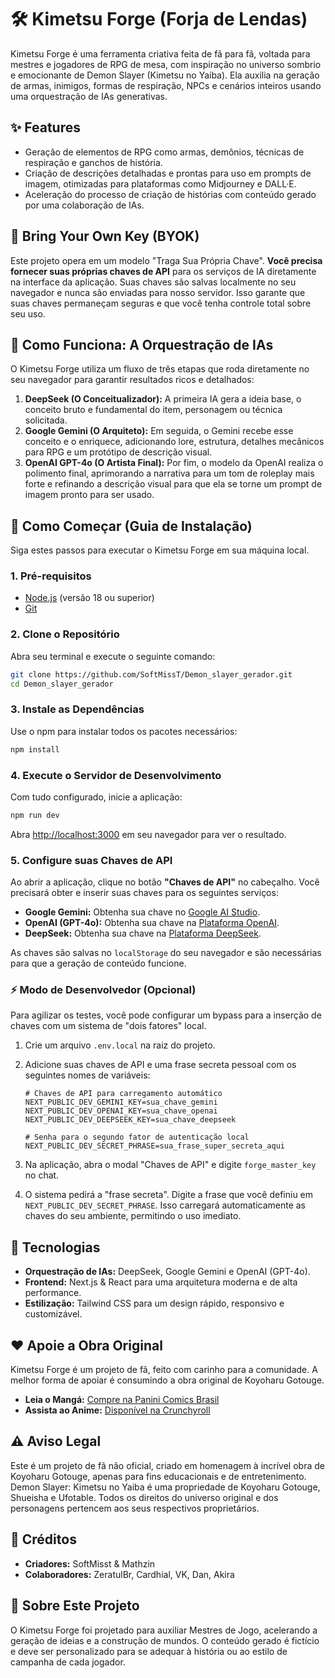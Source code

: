 # 🛠️ Kimetsu Forge (Forja de Lendas)

Kimetsu Forge é uma ferramenta criativa feita de fã para fã, voltada para mestres e jogadores de RPG de mesa, com inspiração no universo sombrio e emocionante de Demon Slayer (Kimetsu no Yaiba).
Ela auxilia na geração de armas, inimigos, formas de respiração, NPCs e cenários inteiros usando uma orquestração de IAs generativas.

## ✨ Features
- Geração de elementos de RPG como armas, demônios, técnicas de respiração e ganchos de história.
- Criação de descrições detalhadas e prontas para uso em prompts de imagem, otimizadas para plataformas como Midjourney e DALL·E.
- Aceleração do processo de criação de histórias com conteúdo gerado por uma colaboração de IAs.

## 🔑 Bring Your Own Key (BYOK)
Este projeto opera em um modelo "Traga Sua Própria Chave". **Você precisa fornecer suas próprias chaves de API** para os serviços de IA diretamente na interface da aplicação. Suas chaves são salvas localmente no seu navegador e nunca são enviadas para nosso servidor. Isso garante que suas chaves permaneçam seguras e que você tenha controle total sobre seu uso.

## 🧠 Como Funciona: A Orquestração de IAs
O Kimetsu Forge utiliza um fluxo de três etapas que roda diretamente no seu navegador para garantir resultados ricos e detalhados:

1.  **DeepSeek (O Conceitualizador):** A primeira IA gera a ideia base, o conceito bruto e fundamental do item, personagem ou técnica solicitada.
2.  **Google Gemini (O Arquiteto):** Em seguida, o Gemini recebe esse conceito e o enriquece, adicionando lore, estrutura, detalhes mecânicos para RPG e um protótipo de descrição visual.
3.  **OpenAI GPT-4o (O Artista Final):** Por fim, o modelo da OpenAI realiza o polimento final, aprimorando a narrativa para um tom de roleplay mais forte e refinando a descrição visual para que ela se torne um prompt de imagem pronto para ser usado.

## 🚀 Como Começar (Guia de Instalação)

Siga estes passos para executar o Kimetsu Forge em sua máquina local.

### 1. Pré-requisitos
- [Node.js](https://nodejs.org/) (versão 18 ou superior)
- [Git](https://git-scm.com/)

### 2. Clone o Repositório
Abra seu terminal e execute o seguinte comando:
```bash
git clone https://github.com/SoftMissT/Demon_slayer_gerador.git
cd Demon_slayer_gerador
```

### 3. Instale as Dependências
Use o npm para instalar todos os pacotes necessários:
```bash
npm install
```

### 4. Execute o Servidor de Desenvolvimento
Com tudo configurado, inicie a aplicação:
```bash
npm run dev
```
Abra [http://localhost:3000](http://localhost:3000) em seu navegador para ver o resultado.

### 5. Configure suas Chaves de API
Ao abrir a aplicação, clique no botão **"Chaves de API"** no cabeçalho. Você precisará obter e inserir suas chaves para os seguintes serviços:
- **Google Gemini:** Obtenha sua chave no [Google AI Studio](https://aistudio.google.com/app/apikey).
- **OpenAI (GPT-4o):** Obtenha sua chave na [Plataforma OpenAI](https://platform.openai.com/api-keys).
- **DeepSeek:** Obtenha sua chave na [Plataforma DeepSeek](https://platform.deepseek.com/api_keys).

As chaves são salvas no `localStorage` do seu navegador e são necessárias para que a geração de conteúdo funcione.

### ⚡ Modo de Desenvolvedor (Opcional)
Para agilizar os testes, você pode configurar um bypass para a inserção de chaves com um sistema de "dois fatores" local.

1.  Crie um arquivo `.env.local` na raiz do projeto.
2.  Adicione suas chaves de API e uma frase secreta pessoal com os seguintes nomes de variáveis:

    ```
    # Chaves de API para carregamento automático
    NEXT_PUBLIC_DEV_GEMINI_KEY=sua_chave_gemini
    NEXT_PUBLIC_DEV_OPENAI_KEY=sua_chave_openai
    NEXT_PUBLIC_DEV_DEEPSEEK_KEY=sua_chave_deepseek

    # Senha para o segundo fator de autenticação local
    NEXT_PUBLIC_DEV_SECRET_PHRASE=sua_frase_super_secreta_aqui
    ```

3.  Na aplicação, abra o modal "Chaves de API" e digite `forge_master_key` no chat.
4.  O sistema pedirá a "frase secreta". Digite a frase que você definiu em `NEXT_PUBLIC_DEV_SECRET_PHRASE`. Isso carregará automaticamente as chaves do seu ambiente, permitindo o uso imediato.

## 🧩 Tecnologias
- **Orquestração de IAs:** DeepSeek, Google Gemini e OpenAI (GPT-4o).
- **Frontend:** Next.js & React para uma arquitetura moderna e de alta performance.
- **Estilização:** Tailwind CSS para um design rápido, responsivo e customizável.

## ❤️ Apoie a Obra Original
Kimetsu Forge é um projeto de fã, feito com carinho para a comunidade. A melhor forma de apoiar é consumindo a obra original de Koyoharu Gotouge.
- **Leia o Mangá:** [Compre na Panini Comics Brasil](https://panini.com.br/catalogsearch/result/index/referer/aHR0cHM6Ly9wYW5pbmkuY29tLmJyL2NhdGFsb2dzZWFyY2gvcmVzdWx0Lz9xPURlbW9uK1NsYXllcg~~/?collection=DEMON+SLAYER+-+KIMETSU+NO+YAIBA&q=Demon+Slayer)
- **Assista ao Anime:** [Disponível na Crunchyroll](https://www.crunchyroll.com/pt-br/series/GY5P48XEY/demon-slayer-kimetsu-no-yaiba)

## ⚠️ Aviso Legal
Este é um projeto de fã não oficial, criado em homenagem à incrível obra de Koyoharu Gotouge, apenas para fins educacionais e de entretenimento.
Demon Slayer: Kimetsu no Yaiba é uma propriedade de Koyoharu Gotouge, Shueisha e Ufotable.
Todos os direitos do universo original e dos personagens pertencem aos seus respectivos proprietários.

## 👥 Créditos
- **Criadores:** SoftMisst & Mathzin
- **Colaboradores:** ZeratulBr, Cardhial, VK, Dan, Akira

## 💬 Sobre Este Projeto
O Kimetsu Forge foi projetado para auxiliar Mestres de Jogo, acelerando a geração de ideias e a construção de mundos.
O conteúdo gerado é fictício e deve ser personalizado para se adequar à história ou ao estilo de campanha de cada jogador.